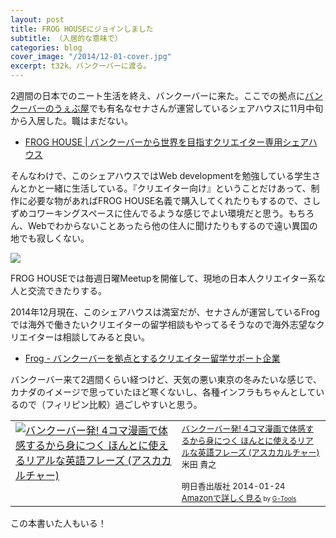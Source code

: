 ```yaml
---
layout: post
title: FROG HOUSEにジョインしました
subtitle: （入居的な意味で）
categories: blog
cover_image: "/2014/12-01-cover.jpg"
excerpt: t32k、バンクーバーに渡る。
---
```


2週間の日本でのニート生活を終え、バンクーバーに来た。ここでの拠点に[バンクーバーのうぇぶ屋](http://webya.opdsgn.com/)でも有名なセナさんが運営しているシェアハウスに11月中旬から入居した。職はまだない。

+ [FROG HOUSE | バンクーバーから世界を目指すクリエイター専用シェアハウス](http://vancouverch.com/)

そんなわけで、このシェアハウスではWeb developmentを勉強している学生さんとかと一緒に生活している。『クリエイター向け』ということだけあって、制作に必要な物があればFROG HOUSE名義で購入してくれたりもするので、さしずめコワーキングスペースに住んでるような感じでよい環境だと思う。もちろん、Webでわからないことあったら他の住人に聞けたりもするので遠い異国の地でも寂しくない。

![](/mol/images/2014/12-01-fig01.jpg)

FROG HOUSEでは毎週日曜Meetupを開催して、現地の日本人クリエイター系な人と交流できたりする。

2014年12月現在、このシェアハウスは満室だが、セナさんが運営しているFrogでは海外で働きたいクリエイターの留学相談もやってるそうなので海外志望なクリエイターは相談してみると良い。

+ [Frog - バンクーバーを拠点とするクリエイター留学サポート企業](http://frogagent.com/)

バンクーバー来て2週間くらい経つけど、天気の悪い東京の冬みたいな感じで、カナダのイメージで思っていたほど寒くないし、各種インフラもちゃんとしているので（フィリピン比較）過ごしやすいと思う。

<table  border="0" cellpadding="5"><tr><td valign="top"><a href="http://www.amazon.co.jp/%E3%83%90%E3%83%B3%E3%82%AF%E3%83%BC%E3%83%90%E3%83%BC%E7%99%BA-4%E3%82%B3%E3%83%9E%E6%BC%AB%E7%94%BB%E3%81%A7%E4%BD%93%E6%84%9F%E3%81%99%E3%82%8B%E3%81%8B%E3%82%89%E8%BA%AB%E3%81%AB%E3%81%A4%E3%81%8F-%E3%81%BB%E3%82%93%E3%81%A8%E3%81%AB%E4%BD%BF%E3%81%88%E3%82%8B%E3%83%AA%E3%82%A2%E3%83%AB%E3%81%AA%E8%8B%B1%E8%AA%9E%E3%83%95%E3%83%AC%E3%83%BC%E3%82%BA-%E3%82%A2%E3%82%B9%E3%82%AB%E3%82%AB%E3%83%AB%E3%83%81%E3%83%A3%E3%83%BC-%E7%B1%B3%E7%94%B0/dp/4756916708%3FSubscriptionId%3D15SMZCTB9V8NGR2TW082%26tag%3Dwarikiru-22%26linkCode%3Dxm2%26camp%3D2025%26creative%3D165953%26creativeASIN%3D4756916708" target="_blank"><img src="http://ecx.images-amazon.com/images/I/51s4neRMsnL._SL160_.jpg" border="0" alt="バンクーバー発!  4コマ漫画で体感するから身につく ほんとに使えるリアルな英語フレーズ (アスカカルチャー)" /></a></td><td valign="top"><font size="-1"><a href="http://www.amazon.co.jp/%E3%83%90%E3%83%B3%E3%82%AF%E3%83%BC%E3%83%90%E3%83%BC%E7%99%BA-4%E3%82%B3%E3%83%9E%E6%BC%AB%E7%94%BB%E3%81%A7%E4%BD%93%E6%84%9F%E3%81%99%E3%82%8B%E3%81%8B%E3%82%89%E8%BA%AB%E3%81%AB%E3%81%A4%E3%81%8F-%E3%81%BB%E3%82%93%E3%81%A8%E3%81%AB%E4%BD%BF%E3%81%88%E3%82%8B%E3%83%AA%E3%82%A2%E3%83%AB%E3%81%AA%E8%8B%B1%E8%AA%9E%E3%83%95%E3%83%AC%E3%83%BC%E3%82%BA-%E3%82%A2%E3%82%B9%E3%82%AB%E3%82%AB%E3%83%AB%E3%83%81%E3%83%A3%E3%83%BC-%E7%B1%B3%E7%94%B0/dp/4756916708%3FSubscriptionId%3D15SMZCTB9V8NGR2TW082%26tag%3Dwarikiru-22%26linkCode%3Dxm2%26camp%3D2025%26creative%3D165953%26creativeASIN%3D4756916708" target="_blank">バンクーバー発!  4コマ漫画で体感するから身につく ほんとに使えるリアルな英語フレーズ (アスカカルチャー)</a><img src="http://www.assoc-amazon.jp/e/ir?t=warikiru-22&l=ur2&o=9" width="1" height="1" style="border: none;" alt="" /><br />米田 貴之 <br /><br />明日香出版社  2014-01-24<br /><a href="http://www.amazon.co.jp/%E3%83%90%E3%83%B3%E3%82%AF%E3%83%BC%E3%83%90%E3%83%BC%E7%99%BA-4%E3%82%B3%E3%83%9E%E6%BC%AB%E7%94%BB%E3%81%A7%E4%BD%93%E6%84%9F%E3%81%99%E3%82%8B%E3%81%8B%E3%82%89%E8%BA%AB%E3%81%AB%E3%81%A4%E3%81%8F-%E3%81%BB%E3%82%93%E3%81%A8%E3%81%AB%E4%BD%BF%E3%81%88%E3%82%8B%E3%83%AA%E3%82%A2%E3%83%AB%E3%81%AA%E8%8B%B1%E8%AA%9E%E3%83%95%E3%83%AC%E3%83%BC%E3%82%BA-%E3%82%A2%E3%82%B9%E3%82%AB%E3%82%AB%E3%83%AB%E3%83%81%E3%83%A3%E3%83%BC-%E7%B1%B3%E7%94%B0/dp/4756916708%3FSubscriptionId%3D15SMZCTB9V8NGR2TW082%26tag%3Dwarikiru-22%26linkCode%3Dxm2%26camp%3D2025%26creative%3D165953%26creativeASIN%3D4756916708" target="_blank">Amazonで詳しく見る</a></font><font size="-2"> by <a href="http://www.goodpic.com/mt/aws/index.html" >G-Tools</a></font></td></tr></table>

この本書いた人もいる！